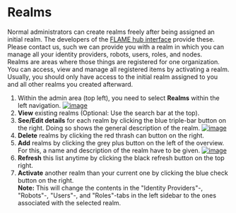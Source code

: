 # Realms
Normal administrators can create realms freely after being assigned an initial realm. The developers of the [FLAME hub interface](https://privateaim.net)
 provide these. Please contact us, such we can provide you with a realm in which you can manage all your
identity providers, robots, users, roles, and nodes.\
Realms are areas where those things are registered for one organization. You can access, view and manage all registered
items by activating a realm.\
Usually, you should only have access to the initial realm assigned to you and all other realms you created afterward.
1. Within the admin area (top left), you need to select **Realms** within the left navigation.
   [![image](/images/ui_images/realms.png)](/images/ui_images/realms.png)
2. **View** existing realms (Optional: Use the search bar at the top).
3. **See/Edit details** for each realm by clicking the blue triple-bar button on the right.
   Doing so shows the general description of the realm.
   [![image](/images/ui_images/realms_details.png)](/images/ui_images/realms_details.png)
4. **Delete** realms by clicking the red thrash can button on the right.
5. **Add** realms by clicking the grey plus button on the left of the overview. For this, a name and description of the
   realm have to be given.
   [![image](/images/ui_images/realms_add.png)](/images/ui_images/realms_add.png)
6. **Refresh** this list anytime by clicking the black refresh button on the top right.
7. **Activate** another realm than your current one by clicking the blue check button on the right.\
**Note:** This will change the contents in the "Identity Providers"-, "Robots"-, "Users"-, and "Roles"-tabs in the left 
sidebar to the ones associated with the selected realm.

